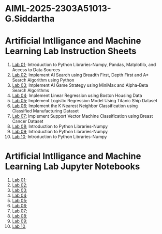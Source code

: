 # AIML-2025-2303A51013-G.Siddartha
# Artificial Intlligance and Machine Learning Lab Instruction Sheets
1. [Lab 01](https://github.com/2303A51013/AIML-2025/blob/main/AIML_A1.pdf); Introduction to Python Libraries-Numpy, Pandas, Matplotlib, and Access to Data Sources
2. [Lab 02](https://github.com/2303A51013/AIML-2025/blob/main/AIML_A2.pdf); Implement AI Search using Breadth First, Depth First and A* Search Algorithm using Python
3. [Lab 03](https://github.com/2303A51013/AIML-2025/blob/main/AIML_A3.pdf); Implement AI Game Strategy using MiniMax and Alpha-Beta Search Algorithms
4. [Lab 04](https://github.com/2303A51013/AIML-2025/blob/main/AIML_A4.pdf); Implement Linear Regression using Boston Housing Data
5. [Lab 05](https://github.com/2303A51013/AIML-2025/blob/main/AIML_A5.pdf); Implement Logistic Regression Model Using Titanic Ship Dataset
6. [Lab 06](https://github.com/2303A51013/AIML-2025/blob/main/AIML_A6.pdf); Implement the K Nearest Neighbor Classification using Classified Manufacturing Dataset
7. [Lab 07](https://github.com/2303A51013/AIML-2025/blob/main/AIML_A7.pdf); Implement Support Vector Machine Classification using Breast Cancer Dataset
8. [Lab 08](https://github.com/2303A51013/AIML-2025/blob/main/AIML_A8.pdf); Introduction to Python Libraries-Numpy
9. [Lab 09](https://github.com/2303A51013/AIML-2025/blob/main/AIML_A9.pdf); Introduction to Python Libraries-Numpy
10. [Lab 10](https://github.com/2303A51013/AIML-2025/blob/main/AIML_A10.pdf); Introduction to Python Libraries-Numpy

# Artificial Intlligance and Machine Learning Lab Jupyter Notebooks
1. [Lab 01](https://github.com/2303A51013/AIML-2025/blob/main/AIML_LAB01.ipynb);
2. [Lab 02](https://github.com/2303A51013/AIML-2025/blob/main/AIML_LAB02.ipynb);
3. [Lab 03](https://github.com/2303A51013/AIML-2025/blob/main/AIML_LAB03.ipynb);
4. [Lab 04](https://github.com/2303A51013/AIML-2025/blob/main/AIML_LAB04.ipynb);
5. [Lab 05](https://github.com/2303A51013/AIML-2025/blob/main/AIML_LAB05.ipynb);
6. [Lab 06](https://github.com/2303A51013/AIML-2025/blob/main/AIML_LAB06.ipynb);
7. [Lab 07](https://github.com/2303A51013/AIML-2025/blob/main/AIML_LAB07.ipynb);
8. [Lab 08](https://github.com/2303A51013/AIML-2025/blob/main/AIML_LAB08.ipynb);
9. [Lab 09]();
10. [Lab 10]();
